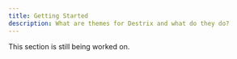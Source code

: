 ```yaml
---
title: Getting Started
description: What are themes for Destrix and what do they do?   
---
```


This section is still being worked on.